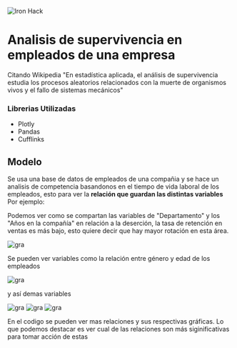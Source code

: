 ![Iron Hack](https://github.com/rogerzadi/ModeloSupervivencia/blob/master/images/ironhack.png)
# Analisis de supervivencia en empleados de una empresa
Citando Wikipedia "En estadística aplicada, el análisis de supervivencia estudia los procesos aleatorios relacionados con la muerte de organismos vivos y el fallo de sistemas mecánicos"

### Librerias Utilizadas
- Plotly
- Pandas
- Cufflinks

## Modelo
Se usa una base de datos de empleados de una compañia y se hace un analisis de competencia basandonos en el tiempo de vida laboral de los empleados, esto para ver la **relación que guardan las distintas variables** 
Por ejemplo:

Podemos ver como se compartan las variables de "Departamento" y los "Años en la compañía" en relación a la deserción, la tasa de retención en ventas es más bajo, esto quiere decir que hay mayor rotación en esta área.

![gra](https://github.com/rogerzadi/Analisis-supervivencia/blob/master/survival-analysis/images/Dep_a%C3%B1os_comp.png)

Se pueden ver variables como la relación entre género y edad de los empleados

![gra](https://github.com/rogerzadi/Analisis-supervivencia/blob/master/survival-analysis/images/genero_edad.png)

y así demas variables 

![gra](https://github.com/rogerzadi/Analisis-supervivencia/blob/master/survival-analysis/images/Marital_stat_edad.png)
![gra](https://github.com/rogerzadi/Analisis-supervivencia/blob/master/survival-analysis/images/GenderMarital_sta_Edad.png)
![gra](https://github.com/rogerzadi/Analisis-supervivencia/blob/master/survival-analysis/images/genero_Ultima_Pos.png)

En el codigo se pueden ver mas relaciones y sus respectivas gráficas.
Lo que podemos destacar es ver cual de las relaciones son más siginificativas para tomar acción de estas 
